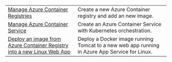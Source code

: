|  |  |
|---------|---------|
| [Manage Azure Container Registries][1] | Create a new Azure Container registry and add an new image. | 
| [Manage Azure Container Service][2] | Create an Azure Container Service with Kubernetes orchestration. | 
| [Deploy an image from Azure Container Registry into a new Linux Web App][3] | Deploy a Docker image running Tomcat to a new web app running in Azure App Service for Linux. | 

[1]: https://azure.microsoft.com/resources/samples/acr-java-manage-azure-container-registry/
[2]: https://azure.microsoft.com/resources/samples/acs-java-manage-azure-container-service-with-kubernetes-orchestrator/
[3]: https://azure.microsoft.com/resources/samples/app-service-java-deploy-image-from-acr-to-linux/
